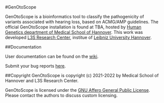 #GenOtoScope

GenOtoScope is a bioinformatics tool to classify the pathogenicity of variants associated with hearing loss, based on ACMG/AMP guidelines.
The official GenOtoScope installation is found at TBA, hosted by [Human Genetics department of Medical School of Hannover](https://www.mhh.de/en/human-genetics).
This work was developed [L3S Research Center](https://www.l3s.de/en), institue of [Leibniz University Hannover](https://www.uni-hannover.de/en/).


##Documentation

User documentation can be found on the [wiki]().

Submit your bug reports [here]().

##Copyright
GenOtoScope is copyright (c) 2021-2022 by Medical School of Hannover and L3S Research Center.

GenOtoScope is licensed under the [GNU Affero General Public License](http://www.gnu.org/licenses/agpl-3.0.html). Please contact the authors to discuss custom licensing.
